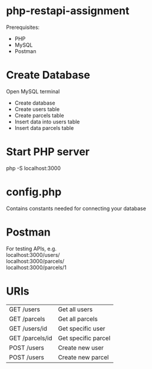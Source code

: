 # php-restapi-assignment


Prerequisites: <br/>
<ul>
  <li>PHP <br/></li>
  <li>MySQL <br/></li>
  <li>Postman <br/></li>
</ul>

# Create Database
Open MySQL terminal 
<ul>
  <li>Create database</li>
  <li>Create users table</li>
  <li>Create parcels table</li>
  <li>Insert data into users table</li>
  <li>Insert data  parcels table</li>
</ul>

# Start PHP server
php -S localhost:3000

# config.php
Contains constants needed for connecting your database

# Postman
For testing APIs, e.g. <br>
localhost:3000/users/ <br>
localhost:3000/parcels/ <br>
localhost:3000/parcels/1 <br>

# URIs
<table>
  <tr>
    <td> GET /users </td>
    <td> Get all users </td>
  </tr>
   <tr>
    <td> GET /parcels </td>
    <td> Get all parcels </td>
  </tr>
   <tr>
    <td> GET /users/id </td>
    <td> Get specific user  </td>
  </tr>
  <tr>
    <td> GET /parcels/id </td>
    <td> Get specific parcel  </td>
  </tr>
  <tr>
    <td> POST /users </td>
    <td> Create new user  </td>
  </tr>
  <tr>
    <td> POST /users </td>
    <td> Create new parcel  </td>
  </tr>
</table>
